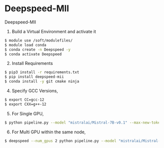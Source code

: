 # Deepspeed-MII
Deepspeed-MII

1. Build a Virtual Environment and activate it
```bash
$ module use /soft/modulefiles/
$ module load conda
$ conda create -n Deepspeed -y
$ conda activate Deepspeed
```

2. Install Requirements
```bash
$ pip3 install -r requirements.txt
$ pip install deepspeed-mii
$ conda install -y git cmake ninja
```


4. Specify GCC Versions, 
```bash
$ export CC=gcc-12
$ export CXX=g++-12
```

5. For Single GPU, 
```bash
$ python pipeline.py --model "mistralai/Mistral-7B-v0.1" --max-new-tokens=128 --max_input_length=128 --batch_size=16
```

6. For Multi GPU within the same node, 
```bash
$ deepspeed --num_gpus 2 python pipeline.py --model "mistralai/Mistral-7B-v0.1" --max-new-tokens=128 --max_input_length=128 --batch_size=16 --num_gpus 2
```